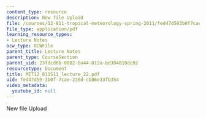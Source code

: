 ```yaml
---
content_type: resource
description: New file Upload
file: /courses/12-811-tropical-meteorology-spring-2011/fed47d593b0f7cae236dcb86e33fb354_MIT12_811S11_lecture_22.pdf
file_type: application/pdf
learning_resource_types:
- Lecture Notes
ocw_type: OCWFile
parent_title: Lecture Notes
parent_type: CourseSection
parent_uid: 23fdcd6b-0082-ba44-012a-bd304810dc02
resourcetype: Document
title: MIT12_811S11_lecture_22.pdf
uid: fed47d59-3b0f-7cae-236d-cb86e33fb354
video_metadata:
  youtube_id: null
---
```

New file Upload